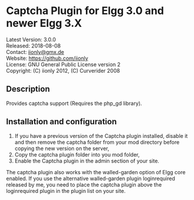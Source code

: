 Captcha Plugin for Elgg 3.0 and newer Elgg 3.X
==============================================

Latest Version: 3.0.0  
Released: 2018-08-08  
Contact: iionly@gmx.de  
Website: https://github.com/iionly  
License: GNU General Public License version 2  
Copyright: (C) iionly 2012, (C) Curverider 2008


Description
-----------

Provides captcha support (Requires the php_gd library).


Installation and configuration
------------------------------

1. If you have a previous version of the Captcha plugin installed, disable it and then remove the captcha folder from your mod directory before copying the new version on the server,
2. Copy the captcha plugin folder into you mod folder,
3. Enable the Captcha plugin in the admin section of your site.

The captcha plugin also works with the walled-garden option of Elgg core enabled. If you use the alternative walled-garden plugin loginrequired released by me, you need to place the captcha plugin above the loginrequired plugin in the plugin list on your site.
